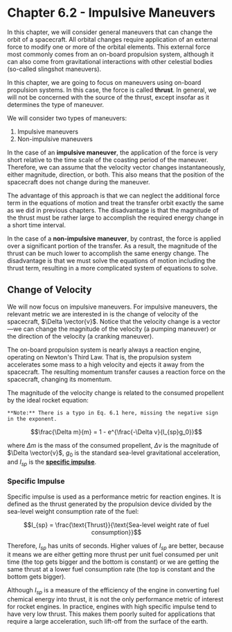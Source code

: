 # Chapter 6.2 - Impulsive Maneuvers

In this chapter, we will consider general maneuvers that can change the orbit of a spacecraft. All orbital changes require application of an external force to modify one or more of the orbital elements. This external force most commonly comes from an on-board propulsion system, although it can also come from gravitational interactions with other celestial bodies (so-called slingshot maneuvers).

In this chapter, we are going to focus on maneuvers using on-board propulsion systems. In this case, the force is called **thrust**. In general, we will not be concerned with the source of the thrust, except insofar as it determines the type of maneuver.

We will consider two types of maneuvers:

1. Impulsive maneuvers
2. Non-impulsive maneuvers

In the case of an **impulsive maneuver**, the application of the force is very short relative to the time scale of the coasting period of the maneuver. Therefore, we can assume that the velocity vector changes instantaneously, either magnitude, direction, or both. This also means that the position of the spacecraft does not change during the maneuver.

The advantage of this approach is that we can neglect the additional force term in the equations of motion and treat the transfer orbit exactly the same as we did in previous chapters. The disadvantage is that the magnitude of the thrust must be rather large to accomplish the required energy change in a short time interval.

In the case of a **non-impulsive maneuver**, by contrast, the force is applied over a significant portion of the transfer. As a result, the magnitude of the thrust can be much lower to accomplish the same energy change. The disadvantage is that we must solve the equations of motion including the thrust term, resulting in a more complicated system of equations to solve.

## Change of Velocity

We will now focus on impulsive maneuvers. For impulsive maneuvers, the relevant metric we are interested in is the change of velocity of the spacecraft, $\Delta \vector{v}$. Notice that the velocity change is a vector—we can change the magnitude of the velocity (a pumping maneuver) or the direction of the velocity (a cranking maneuver).

The on-board propulsion system is nearly always a reaction engine, operating on Newton's Third Law. That is, the propulsion system accelerates some mass to a high velocity and ejects it away from the spacecraft. The resulting momentum transfer causes a reaction force on the spacecraft, changing its momentum.

The magnitude of the velocity change is related to the consumed propellent by the ideal rocket equation:

```{margin}
**Note:** There is a typo in Eq. 6.1 here, missing the negative sign in the exponent.
```

$$\frac{\Delta m}{m} = 1 - e^{\frac{-\Delta v}{I_{sp}g_0}}$$

where $\Delta m$ is the mass of the consumed propellent, $\Delta v$ is the magnitude of $\Delta \vector{v}$, $g_0$ is the standard sea-level gravitational acceleration, and $I_{sp}$ is the [**specific impulse**](https://en.wikipedia.org/wiki/Specific_impulse).

### Specific Impulse

Specific impulse is used as a performance metric for reaction engines. It is defined as the thrust generated by the propulsion device divided by the sea-level weight consumption rate of the fuel:

$$I_{sp} = \frac{\text{Thrust}}{\text{Sea-level weight rate of fuel consumption}}$$

Therefore, $I_{sp}$ has units of seconds. Higher values of $I_{sp}$ are better, because it means we are either getting more thrust per unit fuel consumed per unit time (the top gets bigger and the bottom is constant) or we are getting the same thrust at a lower fuel consumption rate (the top is constant and the bottom gets bigger).

Although $I_{sp}$ is a measure of the efficiency of the engine in converting fuel chemical energy into thrust, it is not the only performance metric of interest for rocket engines. In practice, engines with high specific impulse tend to have very low thrust. This makes them poorly suited for applications that require a large acceleration, such lift-off from the surface of the earth.
